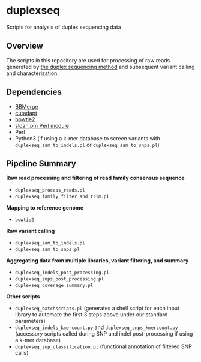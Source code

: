 # duplexseq
Scripts for analysis of duplex sequencing data


## Overview

The scripts in this repository are used for processing of raw reads generated by [the duplex sequencing method](https://www.nature.com/articles/nprot.2014.170) and subsequent variant calling and characterization.

## Dependencies

- [BBMerge](https://jgi.doe.gov/data-and-tools/bbtools/bb-tools-user-guide/bbmerge-guide/)
- [cutadapt](https://cutadapt.readthedocs.io/en/stable/)
- [bowtie2](http://bowtie-bio.sourceforge.net/bowtie2/index.shtml)
- [sloan.pm Perl module](https://github.com/dbsloan/perl_modules)
- Perl
- Python3 (if using a k-mer database to screen variants with `duplexseq_sam_to_indels.pl` or `duplexseq_sam_to_snps.pl`)

## Pipeline Summary

**Raw read processing and filtering of read family consensus sequence**
- `duplexseq_process_reads.pl`
- `duplexseq_family_filter_and_trim.pl`

**Mapping to reference genome**
- `bowtie2`

**Raw variant calling**
- `duplexseq_sam_to_indels.pl`
- `duplexseq_sam_to_snps.pl`

**Aggregating data from multiple libraries, variant filtering, and summary**
- `duplexseq_indels_post_processing.pl`
- `duplexseq_snps_post_processing.pl`
- `duplexseq_coverage_summary.pl`

**Other scripts**
- `duplexseq_batchscripts.pl` (generates a shell script for each input library to automate the first 3 steps above under our standard parameters)
- `duplexseq_indels_kmercount.py` and `duplexseq_snps_kmercount.py` (accessory scripts called during SNP and indel post-processing if using a k-mer database)
- `duplexseq_snp_classification.pl` (functional annotation of filtered SNP calls)